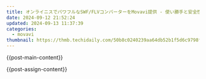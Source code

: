 ```yaml
---
title: オンライニスでパワフルなSWF/FLVコンバーターをMovavi提供 - 使い勝手と安全性に定評あり。無料版利用可能
date: 2024-09-12 21:52:24
updated: 2024-09-13 11:37:39
categories:
  - movavi
thumbnail: https://thmb.techidaily.com/50b8c0240239aa64db52b1f5d6c9798f04334cb3acf289ccfe4f5fa8ce22d8a0.jpg
---
```


{{post-main-content}}

<ins class="adsbygoogle"
     style="display:block"
     data-ad-format="autorelaxed"
     data-ad-client="ca-pub-7571918770474297"
     data-ad-slot="1223367746"></ins>

{{post-assign-content}}

<ins class="adsbygoogle"
     style="display:block"
     data-ad-client="ca-pub-7571918770474297"
     data-ad-slot="8358498916"
     data-ad-format="auto"
     data-full-width-responsive="true"></ins>
